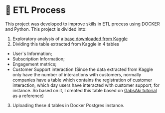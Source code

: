 # 🧭 ETL Process
This project was developed to improve skills in ETL process using DOCKER and Python. 
This project is divided into:
1. Exploratory analysis of a [base downloaded from Kaggle](https://www.kaggle.com/datasets/arnavsmayan/amazon-prime-userbase-dataset)
2. Dividing this table extracted from Kaggle in 4 tables
- User`s Information;
- Subscription Information;
- Engagement metrics;
- Customer Support interaction (Since the data extracted from Kaggle only have the number of interactions with customers, normally companies have a table which contains the registration of customer interaction, which day users have interacted with customer support, for instance. So based on it, I created this table based on [GabsAki tutorial](https://github.com/GabsAki/gb_mysql_db) as a  reference)
3. Uploading these 4 tables in Docker Postgres instance. 
